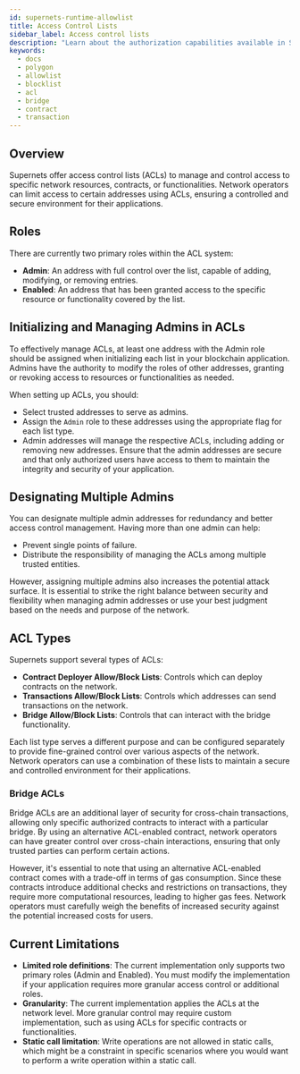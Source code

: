 ```yaml
---
id: supernets-runtime-allowlist
title: Access Control Lists
sidebar_label: Access control lists
description: "Learn about the authorization capabilities available in Supernets."
keywords:
  - docs
  - polygon
  - allowlist
  - blocklist
  - acl
  - bridge
  - contract
  - transaction
---
```


## Overview

Supernets offer access control lists (ACLs) to manage and control access to specific network resources, contracts, or functionalities. Network operators can limit access to certain addresses using ACLs, ensuring a controlled and secure environment for their applications.

## Roles

There are currently two primary roles within the ACL system:

- **Admin**: An address with full control over the list, capable of adding, modifying, or removing entries.
- **Enabled**: An address that has been granted access to the specific resource or functionality covered by the list.

## Initializing and Managing Admins in ACLs

To effectively manage ACLs, at least one address with the Admin role should be assigned when initializing each list in your blockchain application. Admins have the authority to modify the roles of other addresses, granting or revoking access to resources or functionalities as needed.

When setting up ACLs, you should:

- Select trusted addresses to serve as admins.
- Assign the `Admin` role to these addresses using the appropriate flag for each list type.
- Admin addresses will manage the respective ACLs, including adding or removing new addresses. Ensure that the admin addresses are secure and that only authorized users have access to them to maintain the integrity and security of your application.

## Designating Multiple Admins

You can designate multiple admin addresses for redundancy and better access control management. Having more than one admin can help:

- Prevent single points of failure.
- Distribute the responsibility of managing the ACLs among multiple trusted entities.

However, assigning multiple admins also increases the potential attack surface. It is essential to strike the right balance between security and flexibility when managing admin addresses or use your best judgment based on the needs and purpose of the network.

## ACL Types

Supernets support several types of ACLs:

- **Contract Deployer Allow/Block Lists**: Controls which can deploy contracts on the network.
- **Transactions Allow/Block Lists**: Controls which addresses can send transactions on the network.
- **Bridge Allow/Block Lists**: Controls that can interact with the bridge functionality.

Each list type serves a different purpose and can be configured separately to provide fine-grained control over various aspects of the network. Network operators can use a combination of these lists to maintain a secure and controlled environment for their applications.

### Bridge ACLs

Bridge ACLs are an additional layer of security for cross-chain transactions, allowing only specific authorized contracts to interact with a particular bridge. By using an alternative ACL-enabled contract, network operators can have greater control over cross-chain interactions, ensuring that only trusted parties can perform certain actions.

However, it's essential to note that using an alternative ACL-enabled contract comes with a trade-off in terms of gas consumption. Since these contracts introduce additional checks and restrictions on transactions, they require more computational resources, leading to higher gas fees. Network operators must carefully weigh the benefits of increased security against the potential increased costs for users.

## Current Limitations

- **Limited role definitions**: The current implementation only supports two primary roles (Admin and Enabled). You must modify the implementation if your application requires more granular access control or additional roles.
- **Granularity**: The current implementation applies the ACLs at the network level. More granular control may require custom implementation, such as using ACLs for specific contracts or functionalities.
- **Static call limitation**: Write operations are not allowed in static calls, which might be a constraint in specific scenarios where you would want to perform a write operation within a static call.
